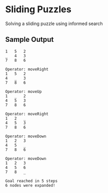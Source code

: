 # Sliding Puzzles

Solving a sliding puzzle using informed search


## Sample Output

```
1   5   2
_   4   3
7   8   6

Operator: moveRight
1   5   2
4   _   3
7   8   6

Operator: moveUp
1   _   2
4   5   3
7   8   6

Operator: moveRight
1   2   _
4   5   3
7   8   6

Operator: moveDown
1   2   3
4   5   _
7   8   6

Operator: moveDown
1   2   3
4   5   6
7   8   _

Goal reached in 5 steps
6 nodes were expanded!
```
